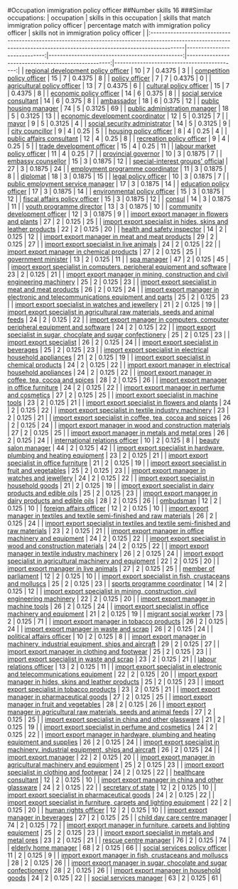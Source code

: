 #Occupation immigration policy officer
##Number skills 16
###Similar occupations:
| occupation                                                                                                                                                              |   skills in this occupation |   skills that match immigration policy officer |   percentage match with immigration policy officer |   skills not in immigration policy officer |
|:------------------------------------------------------------------------------------------------------------------------------------------------------------------------|----------------------------:|-----------------------------------------------:|---------------------------------------------------:|-------------------------------------------:|
| [regional development policy officer](regional_development_policy_officer.md)                                                                                           |                          10 |                                              7 |                                             0.4375 |                                          3 |
| [competition policy officer](competition_policy_officer.md)                                                                                                             |                          15 |                                              7 |                                             0.4375 |                                          8 |
| [policy officer](policy_officer.md)                                                                                                                                     |                           7 |                                              7 |                                             0.4375 |                                          0 |
| [agricultural policy officer](agricultural_policy_officer.md)                                                                                                           |                          13 |                                              7 |                                             0.4375 |                                          6 |
| [cultural policy officer](cultural_policy_officer.md)                                                                                                                   |                          15 |                                              7 |                                             0.4375 |                                          8 |
| [economic policy officer](economic_policy_officer.md)                                                                                                                   |                          14 |                                              6 |                                             0.375  |                                          8 |
| [social service consultant](social_service_consultant.md)                                                                                                               |                          14 |                                              6 |                                             0.375  |                                          8 |
| [ambassador](ambassador.md)                                                                                                                                             |                          18 |                                              6 |                                             0.375  |                                         12 |
| [public housing manager](public_housing_manager.md)                                                                                                                     |                          74 |                                              5 |                                             0.3125 |                                         69 |
| [public administration manager](public_administration_manager.md)                                                                                                       |                          18 |                                              5 |                                             0.3125 |                                         13 |
| [economic development coordinator](economic_development_coordinator.md)                                                                                                 |                          12 |                                              5 |                                             0.3125 |                                          7 |
| [mayor](mayor.md)                                                                                                                                                       |                           9 |                                              5 |                                             0.3125 |                                          4 |
| [social security administrator](social_security_administrator.md)                                                                                                       |                          14 |                                              5 |                                             0.3125 |                                          9 |
| [city councillor](city_councillor.md)                                                                                                                                   |                           9 |                                              4 |                                             0.25   |                                          5 |
| [housing policy officer](housing_policy_officer.md)                                                                                                                     |                           8 |                                              4 |                                             0.25   |                                          4 |
| [public affairs consultant](public_affairs_consultant.md)                                                                                                               |                          12 |                                              4 |                                             0.25   |                                          8 |
| [recreation policy officer](recreation_policy_officer.md)                                                                                                               |                           9 |                                              4 |                                             0.25   |                                          5 |
| [trade development officer](trade_development_officer.md)                                                                                                               |                          15 |                                              4 |                                             0.25   |                                         11 |
| [labour market policy officer](labour_market_policy_officer.md)                                                                                                         |                          11 |                                              4 |                                             0.25   |                                          7 |
| [provincial governor](provincial_governor.md)                                                                                                                           |                          10 |                                              3 |                                             0.1875 |                                          7 |
| [embassy counsellor](embassy_counsellor.md)                                                                                                                             |                          15 |                                              3 |                                             0.1875 |                                         12 |
| [special-interest groups' official](special-interest_groups'_official.md)                                                                                               |                          27 |                                              3 |                                             0.1875 |                                         24 |
| [employment programme coordinator](employment_programme_coordinator.md)                                                                                                 |                          11 |                                              3 |                                             0.1875 |                                          8 |
| [diplomat](diplomat.md)                                                                                                                                                 |                          18 |                                              3 |                                             0.1875 |                                         15 |
| [legal policy officer](legal_policy_officer.md)                                                                                                                         |                          10 |                                              3 |                                             0.1875 |                                          7 |
| [public employment service manager](public_employment_service_manager.md)                                                                                               |                          17 |                                              3 |                                             0.1875 |                                         14 |
| [education policy officer](education_policy_officer.md)                                                                                                                 |                          17 |                                              3 |                                             0.1875 |                                         14 |
| [environmental policy officer](environmental_policy_officer.md)                                                                                                         |                          15 |                                              3 |                                             0.1875 |                                         12 |
| [fiscal affairs policy officer](fiscal_affairs_policy_officer.md)                                                                                                       |                          15 |                                              3 |                                             0.1875 |                                         12 |
| [consul](consul.md)                                                                                                                                                     |                          14 |                                              3 |                                             0.1875 |                                         11 |
| [youth programme director](youth_programme_director.md)                                                                                                                 |                          13 |                                              3 |                                             0.1875 |                                         10 |
| [community development officer](community_development_officer.md)                                                                                                       |                          12 |                                              3 |                                             0.1875 |                                          9 |
| [import export manager in flowers and plants](import_export_manager_in_flowers_and_plants.md)                                                                           |                          27 |                                              2 |                                             0.125  |                                         25 |
| [import export specialist in hides, skins and leather products](import_export_specialist_in_hides,_skins_and_leather_products.md)                                       |                          22 |                                              2 |                                             0.125  |                                         20 |
| [health and safety inspector](health_and_safety_inspector.md)                                                                                                           |                          14 |                                              2 |                                             0.125  |                                         12 |
| [import export manager in meat and meat products](import_export_manager_in_meat_and_meat_products.md)                                                                   |                          29 |                                              2 |                                             0.125  |                                         27 |
| [import export specialist in live animals](import_export_specialist_in_live_animals.md)                                                                                 |                          24 |                                              2 |                                             0.125  |                                         22 |
| [import export manager in chemical products](import_export_manager_in_chemical_products.md)                                                                             |                          27 |                                              2 |                                             0.125  |                                         25 |
| [government minister](government_minister.md)                                                                                                                           |                          13 |                                              2 |                                             0.125  |                                         11 |
| [spa manager](spa_manager.md)                                                                                                                                           |                          47 |                                              2 |                                             0.125  |                                         45 |
| [import export specialist in computers, peripheral equipment and software](import_export_specialist_in_computers,_peripheral_equipment_and_software.md)                 |                          23 |                                              2 |                                             0.125  |                                         21 |
| [import export manager in mining, construction and civil engineering machinery](import_export_manager_in_mining,_construction_and_civil_engineering_machinery.md)       |                          25 |                                              2 |                                             0.125  |                                         23 |
| [import export specialist in meat and meat products](import_export_specialist_in_meat_and_meat_products.md)                                                             |                          26 |                                              2 |                                             0.125  |                                         24 |
| [import export manager in electronic and telecommunications equipment and parts](import_export_manager_in_electronic_and_telecommunications_equipment_and_parts.md)     |                          25 |                                              2 |                                             0.125  |                                         23 |
| [import export specialist in watches and jewellery](import_export_specialist_in_watches_and_jewellery.md)                                                               |                          21 |                                              2 |                                             0.125  |                                         19 |
| [import export specialist in agricultural raw materials, seeds and animal feeds](import_export_specialist_in_agricultural_raw_materials,_seeds_and_animal_feeds.md)     |                          24 |                                              2 |                                             0.125  |                                         22 |
| [import export manager in computers, computer peripheral equipment and software](import_export_manager_in_computers,_computer_peripheral_equipment_and_software.md)     |                          24 |                                              2 |                                             0.125  |                                         22 |
| [import export specialist in sugar, chocolate and sugar confectionery](import_export_specialist_in_sugar,_chocolate_and_sugar_confectionery.md)                         |                          25 |                                              2 |                                             0.125  |                                         23 |
| [import export specialist](import_export_specialist.md)                                                                                                                 |                          26 |                                              2 |                                             0.125  |                                         24 |
| [import export specialist in beverages](import_export_specialist_in_beverages.md)                                                                                       |                          25 |                                              2 |                                             0.125  |                                         23 |
| [import export specialist in electrical household appliances](import_export_specialist_in_electrical_household_appliances.md)                                           |                          21 |                                              2 |                                             0.125  |                                         19 |
| [import export specialist in chemical products](import_export_specialist_in_chemical_products.md)                                                                       |                          24 |                                              2 |                                             0.125  |                                         22 |
| [import export manager in electrical household appliances](import_export_manager_in_electrical_household_appliances.md)                                                 |                          24 |                                              2 |                                             0.125  |                                         22 |
| [import export manager in coffee, tea, cocoa and spices](import_export_manager_in_coffee,_tea,_cocoa_and_spices.md)                                                     |                          28 |                                              2 |                                             0.125  |                                         26 |
| [import export manager in office furniture](import_export_manager_in_office_furniture.md)                                                                               |                          24 |                                              2 |                                             0.125  |                                         22 |
| [import export manager in perfume and cosmetics](import_export_manager_in_perfume_and_cosmetics.md)                                                                     |                          27 |                                              2 |                                             0.125  |                                         25 |
| [import export specialist in machine tools](import_export_specialist_in_machine_tools.md)                                                                               |                          23 |                                              2 |                                             0.125  |                                         21 |
| [import export specialist in flowers and plants](import_export_specialist_in_flowers_and_plants.md)                                                                     |                          24 |                                              2 |                                             0.125  |                                         22 |
| [import export specialist in textile industry machinery](import_export_specialist_in_textile_industry_machinery.md)                                                     |                          23 |                                              2 |                                             0.125  |                                         21 |
| [import export specialist in coffee, tea, cocoa and spices](import_export_specialist_in_coffee,_tea,_cocoa_and_spices.md)                                               |                          26 |                                              2 |                                             0.125  |                                         24 |
| [import export manager in wood and construction materials](import_export_manager_in_wood_and_construction_materials.md)                                                 |                          27 |                                              2 |                                             0.125  |                                         25 |
| [import export manager in metals and metal ores](import_export_manager_in_metals_and_metal_ores.md)                                                                     |                          26 |                                              2 |                                             0.125  |                                         24 |
| [international relations officer](international_relations_officer.md)                                                                                                   |                          10 |                                              2 |                                             0.125  |                                          8 |
| [beauty salon manager](beauty_salon_manager.md)                                                                                                                         |                          44 |                                              2 |                                             0.125  |                                         42 |
| [import export specialist in hardware, plumbing and heating equipment](import_export_specialist_in_hardware,_plumbing_and_heating_equipment.md)                         |                          23 |                                              2 |                                             0.125  |                                         21 |
| [import export specialist in office furniture](import_export_specialist_in_office_furniture.md)                                                                         |                          21 |                                              2 |                                             0.125  |                                         19 |
| [import export specialist in fruit and vegetables](import_export_specialist_in_fruit_and_vegetables.md)                                                                 |                          25 |                                              2 |                                             0.125  |                                         23 |
| [import export manager in watches and jewellery](import_export_manager_in_watches_and_jewellery.md)                                                                     |                          24 |                                              2 |                                             0.125  |                                         22 |
| [import export specialist in household goods](import_export_specialist_in_household_goods.md)                                                                           |                          21 |                                              2 |                                             0.125  |                                         19 |
| [import export specialist in dairy products and edible oils](import_export_specialist_in_dairy_products_and_edible_oils.md)                                             |                          25 |                                              2 |                                             0.125  |                                         23 |
| [import export manager in dairy products and edible oils](import_export_manager_in_dairy_products_and_edible_oils.md)                                                   |                          28 |                                              2 |                                             0.125  |                                         26 |
| [ombudsman](ombudsman.md)                                                                                                                                               |                          12 |                                              2 |                                             0.125  |                                         10 |
| [foreign affairs officer](foreign_affairs_officer.md)                                                                                                                   |                          12 |                                              2 |                                             0.125  |                                         10 |
| [import export manager in textiles and textile semi-finished and raw materials](import_export_manager_in_textiles_and_textile_semi-finished_and_raw_materials.md)       |                          26 |                                              2 |                                             0.125  |                                         24 |
| [import export specialist in textiles and textile semi-finished and raw materials](import_export_specialist_in_textiles_and_textile_semi-finished_and_raw_materials.md) |                          23 |                                              2 |                                             0.125  |                                         21 |
| [import export manager in office machinery and equipment](import_export_manager_in_office_machinery_and_equipment.md)                                                   |                          24 |                                              2 |                                             0.125  |                                         22 |
| [import export specialist in wood and construction materials](import_export_specialist_in_wood_and_construction_materials.md)                                           |                          24 |                                              2 |                                             0.125  |                                         22 |
| [import export manager in textile industry machinery](import_export_manager_in_textile_industry_machinery.md)                                                           |                          26 |                                              2 |                                             0.125  |                                         24 |
| [import export specialist in agricultural machinery and equipment](import_export_specialist_in_agricultural_machinery_and_equipment.md)                                 |                          22 |                                              2 |                                             0.125  |                                         20 |
| [import export manager in live animals](import_export_manager_in_live_animals.md)                                                                                       |                          27 |                                              2 |                                             0.125  |                                         25 |
| [member of parliament](member_of_parliament.md)                                                                                                                         |                          12 |                                              2 |                                             0.125  |                                         10 |
| [import export specialist in  fish, crustaceans and molluscs](import_export_specialist_in__fish,_crustaceans_and_molluscs.md)                                           |                          25 |                                              2 |                                             0.125  |                                         23 |
| [sports programme coordinator](sports_programme_coordinator.md)                                                                                                         |                          14 |                                              2 |                                             0.125  |                                         12 |
| [import export specialist in mining, construction, civil engineering machinery](import_export_specialist_in_mining,_construction,_civil_engineering_machinery.md)       |                          22 |                                              2 |                                             0.125  |                                         20 |
| [import export manager in machine tools](import_export_manager_in_machine_tools.md)                                                                                     |                          26 |                                              2 |                                             0.125  |                                         24 |
| [import export specialist in office machinery and equipment](import_export_specialist_in_office_machinery_and_equipment.md)                                             |                          21 |                                              2 |                                             0.125  |                                         19 |
| [migrant social worker](migrant_social_worker.md)                                                                                                                       |                          73 |                                              2 |                                             0.125  |                                         71 |
| [import export manager in tobacco products](import_export_manager_in_tobacco_products.md)                                                                               |                          26 |                                              2 |                                             0.125  |                                         24 |
| [import export manager in waste and scrap](import_export_manager_in_waste_and_scrap.md)                                                                                 |                          26 |                                              2 |                                             0.125  |                                         24 |
| [political affairs officer](political_affairs_officer.md)                                                                                                               |                          10 |                                              2 |                                             0.125  |                                          8 |
| [import export manager in machinery, industrial equipment, ships and aircraft](import_export_manager_in_machinery,_industrial_equipment,_ships_and_aircraft.md)         |                          29 |                                              2 |                                             0.125  |                                         27 |
| [import export manager in clothing and footwear](import_export_manager_in_clothing_and_footwear.md)                                                                     |                          25 |                                              2 |                                             0.125  |                                         23 |
| [import export specialist in waste and scrap](import_export_specialist_in_waste_and_scrap.md)                                                                           |                          23 |                                              2 |                                             0.125  |                                         21 |
| [labour relations officer](labour_relations_officer.md)                                                                                                                 |                          13 |                                              2 |                                             0.125  |                                         11 |
| [import export specialist in electronic and telecommunications equipment](import_export_specialist_in_electronic_and_telecommunications_equipment.md)                   |                          22 |                                              2 |                                             0.125  |                                         20 |
| [import export manager in hides, skins and leather products](import_export_manager_in_hides,_skins_and_leather_products.md)                                             |                          25 |                                              2 |                                             0.125  |                                         23 |
| [import export specialist in tobacco products](import_export_specialist_in_tobacco_products.md)                                                                         |                          23 |                                              2 |                                             0.125  |                                         21 |
| [import export manager in pharmaceutical goods](import_export_manager_in_pharmaceutical_goods.md)                                                                       |                          27 |                                              2 |                                             0.125  |                                         25 |
| [import export manager in fruit and vegetables](import_export_manager_in_fruit_and_vegetables.md)                                                                       |                          28 |                                              2 |                                             0.125  |                                         26 |
| [import export manager in agricultural raw materials, seeds and animal feeds](import_export_manager_in_agricultural_raw_materials,_seeds_and_animal_feeds.md)           |                          27 |                                              2 |                                             0.125  |                                         25 |
| [import export specialist in china and other glassware](import_export_specialist_in_china_and_other_glassware.md)                                                       |                          21 |                                              2 |                                             0.125  |                                         19 |
| [import export specialist in perfume and cosmetics](import_export_specialist_in_perfume_and_cosmetics.md)                                                               |                          24 |                                              2 |                                             0.125  |                                         22 |
| [import export manager in hardware, plumbing and heating equipment and supplies](import_export_manager_in_hardware,_plumbing_and_heating_equipment_and_supplies.md)     |                          26 |                                              2 |                                             0.125  |                                         24 |
| [import export specialist in machinery, industrial equipment, ships and aircraft](import_export_specialist_in_machinery,_industrial_equipment,_ships_and_aircraft.md)   |                          26 |                                              2 |                                             0.125  |                                         24 |
| [import export manager](import_export_manager.md)                                                                                                                       |                          22 |                                              2 |                                             0.125  |                                         20 |
| [import export manager in agricultural machinery and equipment](import_export_manager_in_agricultural_machinery_and_equipment.md)                                       |                          25 |                                              2 |                                             0.125  |                                         23 |
| [import export specialist in clothing and footwear](import_export_specialist_in_clothing_and_footwear.md)                                                               |                          24 |                                              2 |                                             0.125  |                                         22 |
| [healthcare consultant](healthcare_consultant.md)                                                                                                                       |                          12 |                                              2 |                                             0.125  |                                         10 |
| [import export manager in china and other glassware](import_export_manager_in_china_and_other_glassware.md)                                                             |                          24 |                                              2 |                                             0.125  |                                         22 |
| [secretary of state](secretary_of_state.md)                                                                                                                             |                          12 |                                              2 |                                             0.125  |                                         10 |
| [import export specialist in pharmaceutical goods](import_export_specialist_in_pharmaceutical_goods.md)                                                                 |                          24 |                                              2 |                                             0.125  |                                         22 |
| [import export specialist in furniture, carpets and lighting equipment](import_export_specialist_in_furniture,_carpets_and_lighting_equipment.md)                       |                          22 |                                              2 |                                             0.125  |                                         20 |
| [human rights officer](human_rights_officer.md)                                                                                                                         |                          12 |                                              2 |                                             0.125  |                                         10 |
| [import export manager in beverages](import_export_manager_in_beverages.md)                                                                                             |                          27 |                                              2 |                                             0.125  |                                         25 |
| [child day care centre manager](child_day_care_centre_manager.md)                                                                                                       |                          74 |                                              2 |                                             0.125  |                                         72 |
| [import export manager in furniture, carpets and lighting equipment](import_export_manager_in_furniture,_carpets_and_lighting_equipment.md)                             |                          25 |                                              2 |                                             0.125  |                                         23 |
| [import export specialist in metals and metal ores](import_export_specialist_in_metals_and_metal_ores.md)                                                               |                          23 |                                              2 |                                             0.125  |                                         21 |
| [rescue centre manager](rescue_centre_manager.md)                                                                                                                       |                          76 |                                              2 |                                             0.125  |                                         74 |
| [elderly home manager](elderly_home_manager.md)                                                                                                                         |                          68 |                                              2 |                                             0.125  |                                         66 |
| [social services policy officer](social_services_policy_officer.md)                                                                                                     |                          11 |                                              2 |                                             0.125  |                                          9 |
| [import export manager in fish, crustaceans and molluscs](import_export_manager_in_fish,_crustaceans_and_molluscs.md)                                                   |                          28 |                                              2 |                                             0.125  |                                         26 |
| [import export manager in sugar, chocolate and sugar confectionery](import_export_manager_in_sugar,_chocolate_and_sugar_confectionery.md)                               |                          28 |                                              2 |                                             0.125  |                                         26 |
| [import export manager in household goods](import_export_manager_in_household_goods.md)                                                                                 |                          24 |                                              2 |                                             0.125  |                                         22 |
| [social services manager](social_services_manager.md)                                                                                                                   |                          63 |                                              2 |                                             0.125  |                                         61 |
